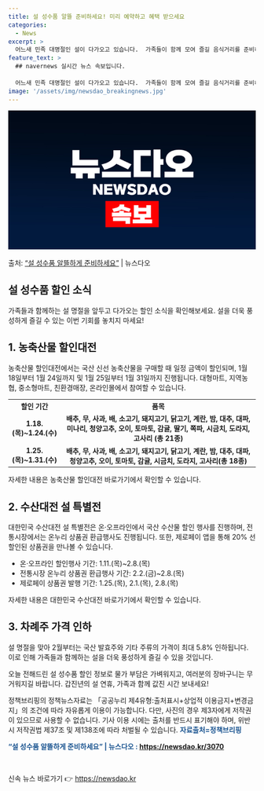 ```yaml
---
title: 설 성수품 알뜰 준비하세요! 미리 예약하고 혜택 받으세요
categories:
  - News
excerpt: >
  어느새 민족 대명절인 설이 다가오고 있습니다.  가족들이 함께 모여 즐길 음식거리를 준비하시는 분들이 많으실…
feature_text: >
  ## navernews 실시간 뉴스 속보입니다.

  어느새 민족 대명절인 설이 다가오고 있습니다.  가족들이 함께 모여 즐길 음식거리를 준비하시는 분들이 많으실…
image: '/assets/img/newsdao_breakingnews.jpg'
---
```


![뉴스다오 속보](/assets/img/newsdao_breakingnews.jpg)

<p>출처: <a href="https://newsdao.kr/3070" rel="dofollow">“설 성수품 알뜰하게 준비하세요”</a> | 뉴스다오</p>

<h2 data-ke-size="size26">설 성수품 할인 소식</h2>
<p data-ke-size="size16">가족들과 함께하는 설 명절을 앞두고 다가오는 할인 소식을 확인해보세요. 설을 더욱 풍성하게 즐길 수 있는 이번 기회를 놓치지 마세요!</p>

<h2 data-ke-size="size24">1. 농축산물 할인대전</h2>
<p data-ke-size="size16">농축산물 할인대전에서는 국산 신선 농축산물을 구매할 때 일정 금액이 할인되며, 1월 18일부터 1월 24일까지 및 1월 25일부터 1월 31일까지 진행됩니다. 대형마트, 지역농협, 중소형마트, 친환경매장, 온라인몰에서 참여할 수 있습니다.</p>
<table>
  <tr>
    <th>할인 기간</th>
    <th>품목</th>
  </tr>
  <tr>
    <td style="text-align: center; height: 17px;"><b>1.18.(목)~1.24.(수)</b></td>
    <td style="text-align: center; height: 17px;"><b>배추, 무, 사과, 배, 소고기, 돼지고기, 닭고기, 계란, 밤, 대추, 대파, 미나리, 청양고추, 오이, 토마토, 감귤, 딸기, 쪽파, 시금치, 도라지, 고사리 (총 21종)</b></td>
  </tr>
  <tr>
    <td style="text-align: center; height: 17px;"><b>1.25.(목)~1.31.(수)</b></td>
    <td style="text-align: center; height: 17px;"><b>배추, 무, 사과, 배, 소고기, 돼지고기, 닭고기, 계란, 밤, 대추, 대파, 청양고추, 오이, 토마토, 감귤, 시금치, 도라지, 고사리(총 18종)</b></td>
  </tr>
</table>
<p data-ke-size="size16">자세한 내용은 농축산물 할인대전 바로가기에서 확인할 수 있습니다.</p>

<h2 data-ke-size="size24">2. 수산대전 설 특별전</h2>
<p data-ke-size="size16">대한민국 수산대전 설 특별전은 온·오프라인에서 국산 수산물 할인 행사를 진행하며, 전통시장에서는 온누리 상품권 환급행사도 진행됩니다. 또한, 제로페이 앱을 통해 20% 선할인된 상품권을 만나볼 수 있습니다.</p>
<ul>
  <li>온·오프라인 할인행사 기간: 1.11.(목)~2.8.(목)</li>
  <li>전통시장 온누리 상품권 환급행사 기간: 2.2.(금)~2.8.(목)</li>
  <li>제로페이 상품권 발행 기간: 1.25.(목), 2.1.(목), 2.8.(목)</li>
</ul>
<p data-ke-size="size16">자세한 내용은 대한민국 수산대전 바로가기에서 확인할 수 있습니다.</p>

<h2 data-ke-size="size24">3. 차례주 가격 인하</h2>
<p data-ke-size="size16">설 명절을 맞아 2월부터는 국산 발효주와 기타 주류의 가격이 최대 5.8% 인하됩니다. 이로 인해 가족들과 함께하는 설을 더욱 풍성하게 즐길 수 있을 것입니다.</p>

<p data-ke-size="size16">오늘 전해드린 설 성수품 할인 정보로 물가 부담은 가벼워지고, 여러분의 장바구니는 무거워지길 바랍니다. 갑진년의 설 연휴, 가족과 함께 값진 시간 보내세요!</p>

<p data-ke-size="size16">정책브리핑의 정책뉴스자료는 「공공누리 제4유형:출처표시+상업적 이용금지+변경금지」의 조건에 따라 자유롭게 이용이 가능합니다. 다만, 사진의 경우 제3자에게 저작권이 있으므로 사용할 수 없습니다. 기사 이용 시에는 출처를 반드시 표기해야 하며, 위반 시 저작권법 제37조 및 제138조에 따라 처벌될 수 있습니다. <b><span style="color: #1a5490;">자료출처=정책브리핑 </span></b></p>
<p data-ke-size="size16"><b><span style="color: #1a5490;">“설 성수품 알뜰하게 준비하세요” | 뉴스다오  : <a href="https://newsdao.kr/3070">https://newsdao.kr/3070</a></span></b></p>
<p data-ke-size="size16">&nbsp;</p> 

신속 뉴스 바로가기 👉 <a href="https://newsdao.kr" rel="dofollow">https://newsdao.kr</a>


